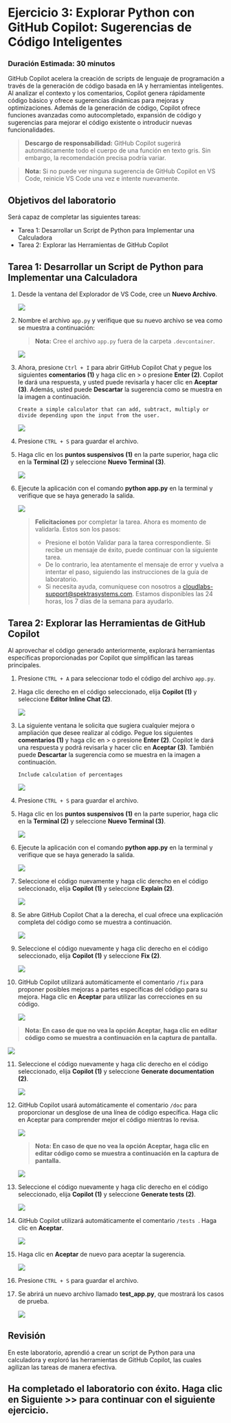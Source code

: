 # Ejercicio 3: Explorar Python con GitHub Copilot: Sugerencias de Código Inteligentes

### Duración Estimada: 30 minutos

GitHub Copilot acelera la creación de scripts de lenguaje de programación a través de la generación de código basada en IA y herramientas inteligentes. Al analizar el contexto y los comentarios, Copilot genera rápidamente código básico y ofrece sugerencias dinámicas para mejoras y optimizaciones. Además de la generación de código, Copilot ofrece funciones avanzadas como autocompletado, expansión de código y sugerencias para mejorar el código existente o introducir nuevas funcionalidades.

> **Descargo de responsabilidad:** GitHub Copilot sugerirá automáticamente todo el cuerpo de una función en texto gris. Sin embargo, la recomendación precisa podría variar.

> **Nota:** Si no puede ver ninguna sugerencia de GitHub Copilot en VS Code, reinicie VS Code una vez e intente nuevamente.

## Objetivos del laboratorio

Será capaz de completar las siguientes tareas:

- Tarea 1: Desarrollar un Script de Python para Implementar una Calculadora
- Tarea 2: Explorar las Herramientas de GitHub Copilot

## Tarea 1: Desarrollar un Script de Python para Implementar una Calculadora

1. Desde la ventana del Explorador de VS Code, cree un **Nuevo Archivo**.

   ![](../media/py10.png)

2. Nombre el archivo `app.py` y verifique que su nuevo archivo se vea como se muestra a continuación:
   > **Nota:** Cree el archivo `app.py` fuera de la carpeta `.devcontainer`.

   ![](../media/app1.png)

3. Ahora, presione `Ctrl + I` para abrir GitHub Copilot Chat y pegue los siguientes **comentarios (1)** y haga clic en > o presione **Enter (2)**. Copilot le dará una respuesta, y usted puede revisarla y hacer clic en **Aceptar (3)**. Además, usted puede **Descartar** la sugerencia como se muestra en la imagen a continuación.
   
   ```
   Create a simple calculator that can add, subtract, multiply or divide depending upon the input from the user.
   ```

   ![](../media/hub66-1.png)

4. Presione `CTRL + S` para guardar el archivo.

5. Haga clic en los **puntos suspensivos (1)** en la parte superior, haga clic en la **Terminal (2)** y seleccione **Nuevo Terminal (3)**.

   ![](../media/190625(14).png)

6. Ejecute la aplicación con el comando **python app.py** en la terminal y verifique que se haya generado la salida.

   ![](../media/image.png)   

      > **Felicitaciones** por completar la tarea. Ahora es momento de validarla. Estos son los pasos:
      > - Presione el botón Validar para la tarea correspondiente. Si recibe un mensaje de éxito, puede continuar con la siguiente tarea.
      > - De lo contrario, lea atentamente el mensaje de error y vuelva a intentar el paso, siguiendo las instrucciones de la guía de laboratorio.
      > - Si necesita ayuda, comuníquese con nosotros a cloudlabs-support@spektrasystems.com. Estamos disponibles las 24 horas, los 7 días de la semana para ayudarlo.

      <validation step="37a79ae8-73af-4ce6-a2f0-c3895b352cd3" />

## Tarea 2: Explorar las Herramientas de GitHub Copilot

Al aprovechar el código generado anteriormente, explorará herramientas específicas proporcionadas por Copilot que simplifican las tareas principales.

1. Presione `CTRL + A` para seleccionar todo el código del archivo `app.py`.

2. Haga clic derecho en el código seleccionado, elija **Copilot (1)** y seleccione **Editor Inline Chat (2)**.

      ![](../media/app.py.png)

3. La siguiente ventana le solicita que sugiera cualquier mejora o ampliación que desee realizar al código. Pegue los siguientes **comentarios (1)** y haga clic en > o presione **Enter (2)**. Copilot le dará una respuesta y podrá revisarla y hacer clic en **Aceptar (3)**. También puede **Descartar** la sugerencia como se muestra en la imagen a continuación.

   ```
   Include calculation of percentages
   ```
   
   ![](../media/py4.png)

4. Presione `CTRL + S` para guardar el archivo.

5. Haga clic en los **puntos suspensivos (1)** en la parte superior, haga clic en la **Terminal (2)** y seleccione **Nuevo Terminal (3)**.

      ![](../media/190625(21).png)
   
6. Ejecute la aplicación con el comando **python app.py** en la terminal y verifique que se haya generado la salida.

      ![](../media/pythonapp.png)

7. Seleccione el código nuevamente y haga clic derecho en el código seleccionado, elija **Copilot (1)** y seleccione **Explain (2)**.

   ![](../media/explain.png)

8. Se abre GitHub Copilot Chat a la derecha, el cual ofrece una explicación completa del código como se muestra a continuación.

      ![](../media/hub65.png)

9. Seleccione el código nuevamente y haga clic derecho en el código seleccionado, elija **Copilot (1)** y seleccione **Fix (2)**.

   ![](../media/fix.png)

10. GitHub Copilot utilizará automáticamente el comentario `/fix` para proponer posibles mejoras a partes específicas del código para su mejora. Haga clic en **Aceptar** para utilizar las correcciones en su código.

      ![](../media/py7.png)

   >**Nota: En caso de que no vea la opción Aceptar, haga clic en editar código como se muestra a continuación en la captura de pantalla.**

![](../media/fix-code.png)

11. Seleccione el código nuevamente y haga clic derecho en el código seleccionado, elija **Copilot (1)** y seleccione **Generate documentation (2)**.

      ![](../media/docs.png)

12. GitHub Copilot usará automáticamente el comentario `/doc` para proporcionar un desglose de una línea de código específica. Haga clic en Aceptar para comprender mejor el código mientras lo revisa.

      ![](../media/py8.png)

      >**Nota: En caso de que no vea la opción Aceptar, haga clic en editar código como se muestra a continuación en la captura de pantalla.**

      ![](../media/doc-01.png)


13. Seleccione el código nuevamente y haga clic derecho en el código seleccionado, elija **Copilot (1)** y seleccione **Generate tests (2)**.

      ![](../media/tests1.png)

14. GitHub Copilot utilizará automáticamente el comentario `/tests `. Haga clic en **Aceptar**.

      ![](../media/E3T2S14-0303.png)
    
16. Haga clic en **Aceptar** de nuevo para aceptar la sugerencia. 

      ![](../media/E3T2S14.1-0303.png)
          
17. Presione `CTRL + S` para guardar el archivo.      

18. Se abrirá un nuevo archivo llamado **test_app.py**, que mostrará los casos de prueba.

      ![](../media/190625(22).png)

## Revisión
En este laboratorio, aprendió a crear un script de Python para una calculadora y exploró las herramientas de GitHub Copilot, las cuales agilizan las tareas de manera efectiva.
  
## Ha completado el laboratorio con éxito. Haga clic en **Siguiente >>** para continuar con el siguiente ejercicio.
